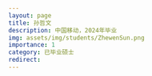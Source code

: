 ```yaml
---
layout: page
title: 孙哲文
description: 中国移动，2024年毕业
img: assets/img/students/ZhewenSun.png
importance: 1
category: 已毕业硕士
redirect:
---
```

